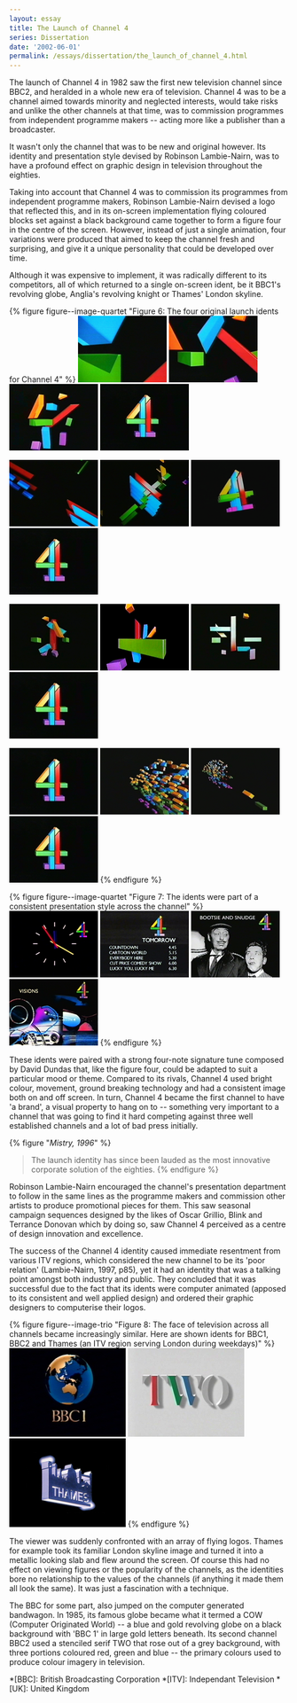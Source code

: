 ```yaml
---
layout: essay
title: The Launch of Channel 4
series: Dissertation
date: '2002-06-01'
permalink: /essays/dissertation/the_launch_of_channel_4.html
---
```

The launch of Channel 4 in 1982 saw the first new television channel since BBC2, and heralded in a whole new era of television. Channel 4 was to be a channel aimed towards minority and neglected interests, would take risks and unlike the other channels at that time, was to commission programmes from independent programme makers -- acting more like a publisher than a broadcaster.

It wasn't only the channel that was to be new and original however. Its identity and presentation style devised by Robinson Lambie-Nairn, was to have a profound effect on graphic design in television throughout the eighties.

Taking into account that Channel 4 was to commission its programmes from independent programme makers, Robinson Lambie-Nairn devised a logo that reflected this, and in its on-screen implementation flying coloured blocks set against a black background came together to form a figure four in the centre of the screen. However, instead of just a single animation, four variations were produced that aimed to keep the channel fresh and surprising, and give it a unique personality that could be developed over time.

Although it was expensive to implement, it was radically different to its competitors, all of which returned to a single on-screen ident, be it BBC1's revolving globe, Anglia's revolving knight or Thames' London skyline.

{% figure figure--image-quartet "Figure 6: The four original launch idents for Channel 4" %}
![Channel 4 launch ident 1](/assets/images/essays/dissertation/figure-6a.png)
![Channel 4 launch ident 1](/assets/images/essays/dissertation/figure-6b.png)
![Channel 4 launch ident 1](/assets/images/essays/dissertation/figure-6c.png)
![Channel 4 launch ident 1](/assets/images/essays/dissertation/figure-6d.png)

![Channel 4 launch ident 2](/assets/images/essays/dissertation/figure-6e.png)
![Channel 4 launch ident 2](/assets/images/essays/dissertation/figure-6f.png)
![Channel 4 launch ident 2](/assets/images/essays/dissertation/figure-6g.png)
![Channel 4 launch ident 2](/assets/images/essays/dissertation/figure-6d.png)

![Channel 4 launch ident 3](/assets/images/essays/dissertation/figure-6h.png)
![Channel 4 launch ident 3](/assets/images/essays/dissertation/figure-6i.png)
![Channel 4 launch ident 3](/assets/images/essays/dissertation/figure-6j.png)
![Channel 4 launch ident 3](/assets/images/essays/dissertation/figure-6d.png)

![Channel 4 launch ident 4](/assets/images/essays/dissertation/figure-6d.png)
![Channel 4 launch ident 4](/assets/images/essays/dissertation/figure-6k.png)
![Channel 4 launch ident 4](/assets/images/essays/dissertation/figure-6l.png)
![Channel 4 launch ident 4](/assets/images/essays/dissertation/figure-6d.png)
{% endfigure %}

{% figure figure--image-quartet "Figure 7: The idents were part of a consistent presentation style across the channel" %}
![Channel 4 clock](/assets/images/essays/dissertation/figure-7a.png)
![Channel 4 programme menu](/assets/images/essays/dissertation/figure-7b.png)
![Channel 4 promotion slide](/assets/images/essays/dissertation/figure-7c.png)
![Channel 4 promotion slide](/assets/images/essays/dissertation/figure-7d.png)
{% endfigure %}

These idents were paired with a strong four-note signature tune composed by David Dundas that, like the figure four, could be adapted to suit a particular mood or theme. Compared to its rivals, Channel 4 used bright colour, movement, ground breaking technology and had a consistent image both on and off screen. In turn, Channel 4 became the first channel to have 'a brand', a visual property to hang on to -- something very important to a channel that was going to find it hard competing against three well established channels and a lot of bad press initially.

{% figure "<cite>Mistry, 1996</cite>" %}
> The launch identity has since been lauded as the most innovative corporate solution of the eighties.
{% endfigure %}

Robinson Lambie-Nairn encouraged the channel's presentation department to follow in the same lines as the programme makers and commission other artists to produce promotional pieces for them. This saw seasonal campaign sequences designed by the likes of Oscar Grillio, Blink and Terrance Donovan which by doing so, saw Channel 4 perceived as a centre of design innovation and excellence.

The success of the Channel 4 identity caused immediate resentment from various ITV regions, which considered the new channel to be its 'poor relation' (Lambie-Nairn, 1997, p85), yet it had an identity that was a talking point amongst both industry and public. They concluded that it was successful due to the fact that its idents were computer animated (apposed to its consistent and well applied design) and ordered their graphic designers to computerise their logos.

{% figure figure--image-trio "Figure 8: The face of television across all channels became increasingly similar. Here are shown idents for BBC1, BBC2 and Thames (an ITV region serving London during weekdays)" %}
![BBC One ident, 1985](/assets/images/essays/dissertation/figure-8a.png)
![BBC Two ident, 1986](/assets/images/essays/dissertation/figure-8b.png)
![Thames Television ident](/assets/images/essays/dissertation/figure-8c.png)
{% endfigure %}

The viewer was suddenly confronted with an array of flying logos. Thames for example took its familiar London skyline image and turned it into a metallic looking slab and flew around the screen. Of course this had no effect on viewing figures or the popularity of the channels, as the identities bore no relationship to the values of the channels (if anything it made them all look the same). It was just a fascination with a technique.

The BBC for some part, also jumped on the computer generated bandwagon. In 1985, its famous globe became what it termed a COW (Computer Originated World) -- a blue and gold revolving globe on a black background with 'BBC 1' in large gold letters beneath. Its second channel BBC2 used a stenciled serif TWO that rose out of a grey background, with three portions coloured red, green and blue -- the primary colours used to produce colour imagery in television.

*[BBC]: British Broadcasting Corporation
*[ITV]: Independant Television
*[UK]: United Kingdom
